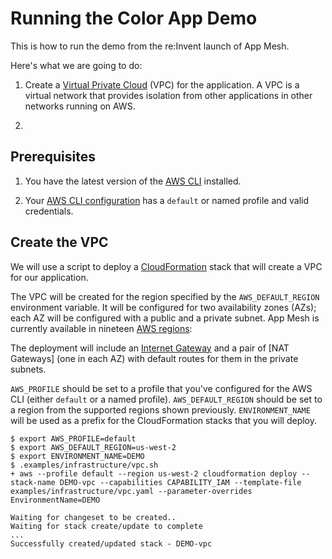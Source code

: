 # Running the Color App Demo

This is how to run the demo from the re:Invent launch of App Mesh.

Here's what we are going to do:

1. Create a [Virtual Private Cloud] (VPC) for the application. A VPC is a virtual
network that provides isolation from other applications in other networks running
on AWS.

2. 

## Prerequisites

1. You have the latest version of the [AWS CLI] installed.

2. Your [AWS CLI configuration] has a `default` or named profile and valid credentials.

## Create the VPC

We will use a script to deploy a [CloudFormation] stack that will create a VPC for
our application.

The VPC will be created for the region specified by the `AWS_DEFAULT_REGION` environment
variable. It will be configured for two availability zones (AZs); each AZ will be
configured with a public and a private subnet. App Mesh is currently available in
nineteen [AWS regions]:

The deployment will include an [Internet Gateway] and a pair of [NAT Gateways] (one
in each AZ) with default routes for them in the private subnets.




`AWS_PROFILE` should be set to a profile that you've configured for the AWS CLI (either
`default` or a named profile).
`AWS_DEFAULT_REGION` should be set to a region from the supported regions shown previously.
`ENVIRONMENT_NAME` will be used as a prefix for the CloudFormation stacks that you will deploy.



```
$ export AWS_PROFILE=default
$ export AWS_DEFAULT_REGION=us-west-2
$ export ENVIRONMENT_NAME=DEMO
$ .examples/infrastructure/vpc.sh
+ aws --profile default --region us-west-2 cloudformation deploy --stack-name DEMO-vpc --capabilities CAPABILITY_IAM --template-file examples/infrastructure/vpc.yaml --parameter-overrides EnvironmentName=DEMO

Waiting for changeset to be created..
Waiting for stack create/update to complete
...
Successfully created/updated stack - DEMO-vpc
```





[AWS CLI]: https://docs.aws.amazon.com/cli/latest/userguide/cli-chap-install.html
[AWS CLI configuration]: https://docs.aws.amazon.com/cli/latest/userguide/cli-chap-configure.html
[AWS regions]: ./regions.md
[CloudFormation]: https://aws.amazon.com/cloudformation/
[Internet Gateway]: https://docs.aws.amazon.com/vpc/latest/userguide/VPC_Internet_Gateway.html
[NAT Gateway]: https://docs.aws.amazon.com/vpc/latest/userguide/vpc-nat-gateway.html
[Virtual Private Cloud]: https://docs.aws.amazon.com/vpc/latest/userguide/what-is-amazon-vpc.html

